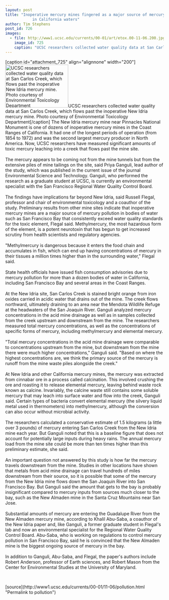 ```yaml
---
layout: post
title: "Inoperative mercury mines fingered as a major source of mercury contamination
			in California waters"
author: Tim Stephens
post_id: 726
images:
  - file: http://www1.ucsc.edu/currents/00-01/art/etox.00-11-06.200.jpg
    image_id: 725
    caption: "UCSC researchers collected water quality data at San Carlos Creek, which flows past the inoperative New Idria mercury mine. Photo courtesy of Environmental Toxicology Department"
---
```


[caption id="attachment_725" align="alignnone" width="200"]<a href="http://localhost/mysite/wp-content/uploads/2000/11/etox.00-11-06.200.jpg"><img class="size-full wp-image-725" src="http://localhost/mysite/wp-content/uploads/2000/11/etox.00-11-06.200.jpg" alt="UCSC researchers collected water quality data at San Carlos Creek, which flows past the inoperative New Idria mercury mine. Photo courtesy of Environmental Toxicology Department" width="200" height="136" /></a>UCSC researchers collected water quality data at San Carlos Creek, which flows past the inoperative New Idria mercury mine. Photo courtesy of Environmental Toxicology Department[/caption]
The New Idria mercury mine near Pinnacles National Monument is one of dozens of inoperative mercury mines in the Coast Ranges of California. It had one of the longest periods of operation (from 1854 to 1972) and was the second largest mercury producer in North America. Now, UCSC researchers have measured significant amounts of toxic mercury leaching into a creek that flows past the mine site.<br>
<br>
The mercury appears to be coming not from the mine tunnels but from the extensive piles of mine tailings on the site, said Priya Ganguli, lead author of the study, which was published in the current issue of the journal Environmental Science and Technology. Ganguli, who performed the research as a graduate student at UCSC, is currently an environmental specialist with the San Francisco Regional Water Quality Control Board.<br>
<br>
The findings have implications far beyond New Idria, said Russell Flegal, professor and chair of environmental toxicology and a coauthor of the study. Preliminary results from other mine sites indicate that inoperative mercury mines are a major source of mercury pollution in bodies of water such as San Francisco Bay that consistently exceed water quality standards for the toxic element, Flegal said. Methylmercury, the most hazardous form of the element, is a potent neurotoxin that has begun to get increased scrutiny from health scientists and regulatory agencies.<br>
<br>
"Methylmercury is dangerous because it enters the food chain and accumulates in fish, which can end up having concentrations of mercury in their tissues a million times higher than in the surrounding water," Flegal said.<br>
<br>
State health officials have issued fish consumption advisories due to mercury pollution for more than a dozen bodies of water in California, including San Francisco Bay and several areas in the Coast Ranges.<br>
<br>
At the New Idria site, San Carlos Creek is stained bright orange from iron oxides carried in acidic water that drains out of the mine. The creek flows northward, ultimately draining to an area near the Mendota Wildlife Refuge at the headwaters of the San Joaquin River. Ganguli analyzed mercury concentrations in the acid mine drainage as well as in samples collected from the creek upstream and downstream from the mine. The researchers measured total mercury concentrations, as well as the concentrations of specific forms of mercury, including methylmercury and elemental mercury.<br>
<br>
"Total mercury concentrations in the acid mine drainage were comparable to concentrations upstream from the mine, but downstream from the mine there were much higher concentrations," Ganguli said. "Based on where the highest concentrations are, we think the primary source of the mercury is runoff from the mine waste piles alongside the creek."<br>
<br>
At New Idria and other California mercury mines, the mercury was extracted from cinnabar ore in a process called calcination. This involved crushing the ore and roasting it to release elemental mercury, leaving behind waste rock known as calcine. Invariably, the calcine waste still contains some soluble mercury that may leach into surface water and flow into the creek, Ganguli said. Certain types of bacteria convert elemental mercury (the silvery liquid metal used in thermometers) into methylmercury, although the conversion can also occur without microbial activity.<br>
<br>
The researchers calculated a conservative estimate of 1.5 kilograms (a little over 3 pounds) of mercury entering San Carlos Creek from the New Idria mine each year. But Ganguli noted that this is a baseline figure that does not account for potentially large inputs during heavy rains. The annual mercury load from the mine site could be more than ten times higher than this preliminary estimate, she said.<br>
<br>
An important question not answered by this study is how far the mercury travels downstream from the mine. Studies in other locations have shown that metals from acid mine drainage can travel hundreds of miles downstream from their source, so it is possible that some of the mercury from the New Idria mine flows down the San Joaquin River into San Francisco Bay. But Ganguli said the amount that gets to the bay is probably insignificant compared to mercury inputs from sources much closer to the bay, such as the New Almaden mine in the Santa Cruz Mountains near San Jose.<br>
<br>
Substantial amounts of mercury are entering the Guadalupe River from the New Almaden mercury mine, according to Khalil Abu-Saba, a coauthor of the New Idria paper and, like Ganguli, a former graduate student in Flegal's lab and now an environmental specialist for the Regional Water Quality Control Board. Abu-Saba, who is working on regulations to control mercury pollution in San Francisco Bay, said he is convinced that the New Almaden mine is the biggest ongoing source of mercury in the bay.<br>
<br>
In addition to Ganguli, Abu-Saba, and Flegal, the paper's authors include Robert Anderson, professor of Earth sciences, and Robert Mason from the Center for Environmental Studies at the University of Maryland.
<p>
  <br>

</p>
[source](http://www1.ucsc.edu/currents/00-01/11-06/pollution.html "Permalink to pollution")
